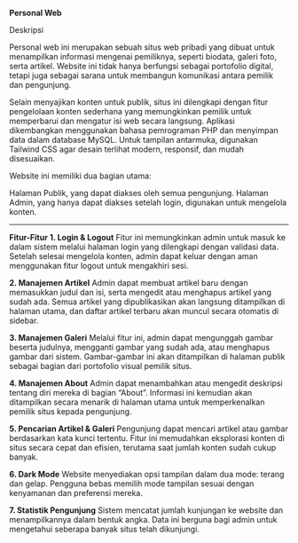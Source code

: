 **Personal Web**

Deskripsi

Personal web ini merupakan sebuah situs web pribadi yang dibuat untuk menampilkan informasi mengenai pemiliknya, seperti biodata, galeri foto, serta artikel. Website ini tidak hanya berfungsi sebagai portofolio digital, tetapi juga sebagai sarana untuk membangun komunikasi antara pemilik dan pengunjung.

Selain menyajikan konten untuk publik, situs ini dilengkapi dengan fitur pengelolaan konten sederhana yang memungkinkan pemilik untuk memperbarui dan mengatur isi web secara langsung. Aplikasi dikembangkan menggunakan bahasa pemrograman PHP dan menyimpan data dalam database MySQL. Untuk tampilan antarmuka, digunakan Tailwind CSS agar desain terlihat modern, responsif, dan mudah disesuaikan.

Website ini memiliki dua bagian utama:

Halaman Publik, yang dapat diakses oleh semua pengunjung.
Halaman Admin, yang hanya dapat diakses setelah login, digunakan untuk mengelola konten.
_________________________________________________________________________________________________________________________________________________________________________________
**Fitur-Fitur**
**1. Login & Logout**
Fitur ini memungkinkan admin untuk masuk ke dalam sistem melalui halaman login yang dilengkapi dengan validasi data. Setelah selesai mengelola konten, admin dapat keluar dengan aman menggunakan fitur logout untuk mengakhiri sesi.

**2. Manajemen Artikel**
Admin dapat membuat artikel baru dengan memasukkan judul dan isi, serta mengedit atau menghapus artikel yang sudah ada. Semua artikel yang dipublikasikan akan langsung ditampilkan di halaman utama, dan daftar artikel terbaru akan muncul secara otomatis di sidebar.

**3. Manajemen Galeri**
Melalui fitur ini, admin dapat mengunggah gambar beserta judulnya, mengganti gambar yang sudah ada, atau menghapus gambar dari sistem. Gambar-gambar ini akan ditampilkan di halaman publik sebagai bagian dari portofolio visual pemilik situs.

**4. Manajemen About**
Admin dapat menambahkan atau mengedit deskripsi tentang diri mereka di bagian “About”. Informasi ini kemudian akan ditampilkan secara menarik di halaman utama untuk memperkenalkan pemilik situs kepada pengunjung.

**5. Pencarian Artikel & Galeri**
Pengunjung dapat mencari artikel atau gambar berdasarkan kata kunci tertentu. Fitur ini memudahkan eksplorasi konten di situs secara cepat dan efisien, terutama saat jumlah konten sudah cukup banyak.

**6. Dark Mode**
Website menyediakan opsi tampilan dalam dua mode: terang dan gelap. Pengguna bebas memilih mode tampilan sesuai dengan kenyamanan dan preferensi mereka.

**7. Statistik Pengunjung**
Sistem mencatat jumlah kunjungan ke website dan menampilkannya dalam bentuk angka. Data ini berguna bagi admin untuk mengetahui seberapa banyak situs telah dikunjungi.
